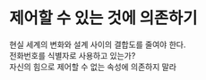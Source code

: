# 제어할 수 있는 것에 의존하기

현실 세계의 변화와 설계 사이의 결합도를 줄여야 한다.  
전화번호를 식별자로 사용하고 있는가?  
자신의 힘으로 제어할 수 없는 속성에 의존하지 말라

